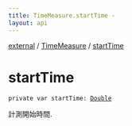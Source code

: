 ```yaml
---
title: TimeMeasure.startTime - 
layout: api
---
```


<div class='api-docs-breadcrumbs'><a href="../index.html">external</a> / <a href="index.html">TimeMeasure</a> / <a href="./start-time.html">startTime</a></div>

# startTime

<div class="signature"><code><span class="keyword">private</span> <span class="keyword">var </span><span class="identifier">startTime</span><span class="symbol">: </span><a href="https://kotlinlang.org/api/latest/jvm/stdlib/kotlin/-double/index.html"><span class="identifier">Double</span></a></code></div>

計測開始時間.

